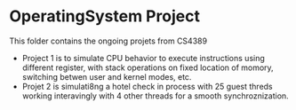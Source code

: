 # OperatingSystem Project
This folder contains the ongoing projets from CS4389 
- Project 1 is to simulate CPU behavior to execute instructions using different register, with stack operations on fixed location of momory, switching betwen user and kernel modes, etc.
- Projet 2 is simulati8ng a hotel check in process with 25 guest threds working interavingly with 4 other threads for a smooth synchroznization.
